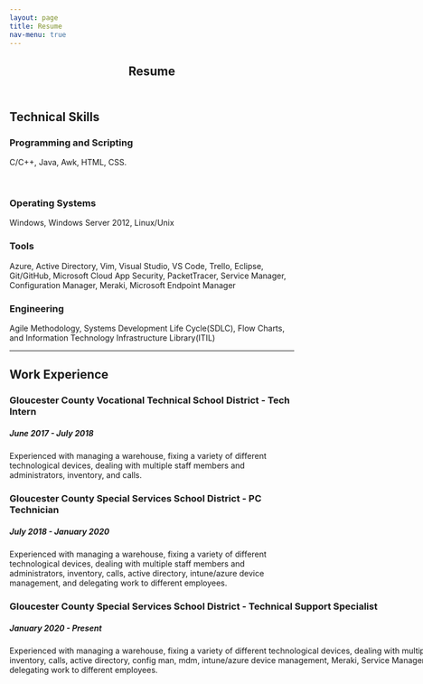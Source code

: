 ```yaml
---
layout: page
title: Resume
nav-menu: true
---
```


<!-- Main -->
<div id="main" class="alt">

<!-- One -->
<section id="one">
	<div class="inner">
		<header class="major">
			<h1>Resume</h1>
		</header>

<!-- Content -->
<h2 id="content">Technical Skills</h2>
<div class="row">
	<div class="6u 12u$(small)">
		<h3>Programming and Scripting</h3>
		<p>C/C++, Java, Awk, HTML, CSS.</p> <br>
	</div>
	<div class="6u$ 12u$(small)">
		<h3>Operating Systems</h3>
		<p>Windows, Windows Server 2012, Linux/Unix</p>
	</div>
	<!-- Break -->
	<div class="6u 12u$(medium)">
		<h3>Tools</h3>
		<p>Azure, Active Directory, Vim, Visual Studio, VS Code, Trello, Eclipse, Git/GitHub, Microsoft Cloud App Security, PacketTracer, Service Manager, Configuration Manager, Meraki, Microsoft Endpoint Manager</p>
	</div>
	<div class="6u 12u$(small)">
		<h3>Engineering</h3>
		<p>Agile Methodology, Systems Development Life Cycle(SDLC), Flow Charts, and Information Technology Infrastructure Library(ITIL)</p>
	</div>
</div>

<hr class="major" />

<!-- Elements -->
<h2 id="elements">Work Experience</h2>
<div class="row">
	<div class="6u 12u$(small)">
		<h3> Gloucester County Vocational Technical School District - Tech Intern</h3>
		<h5>June 2017 - July 2018</h5>
		<p>
		 	Experienced with managing a warehouse, fixing a variety of different technological devices, dealing with multiple staff members and administrators, inventory, and calls.
		</p>
	</div>
	<div class="6u 12u$(small)">
		<h3> Gloucester County Special Services School District - PC Technician</h3>
		<h5> July 2018 - January 2020</h5>
		<p>
			Experienced with managing a warehouse, fixing a variety of different technological devices, dealing with multiple staff members and administrators, inventory, calls, active directory, intune/azure device management, and delegating work to different employees.
		</p>
	</div>
<div style="width:1000px; margin:0 auto;">
			<h3> Gloucester County Special Services School District - Technical Support Specialist </h3>
			<h5> January 2020 - Present </h5>
			<p>
				Experienced with managing a warehouse, fixing a variety of different technological devices, dealing with multiple staff members and administrators, inventory, calls, active directory, config man, mdm, intune/azure device management, Meraki, Service Manager, Microsoft Cloud App Security, and delegating work to different employees.
			</p>
</div>
